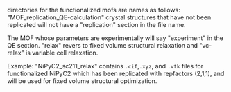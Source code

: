 directories for the functionalized mofs are names as follows:
"MOF_replication_QE-calculation"
crystal structures that have not been replicated will not have a "replication" section in the file name.

The MOF whose parameters are experimentally will say "experiment" in the QE section. "relax" revers to fixed volume structural relaxation and "vc-relax" is variable cell relaxation.

Example: "NiPyC2_sc211_relax" contains `.cif`,`.xyz`, and `.vtk` files for functionalized NiPyC2 which has been replicated with repfactors (2,1,1), and will be used for fixed volume structural optimization. 

